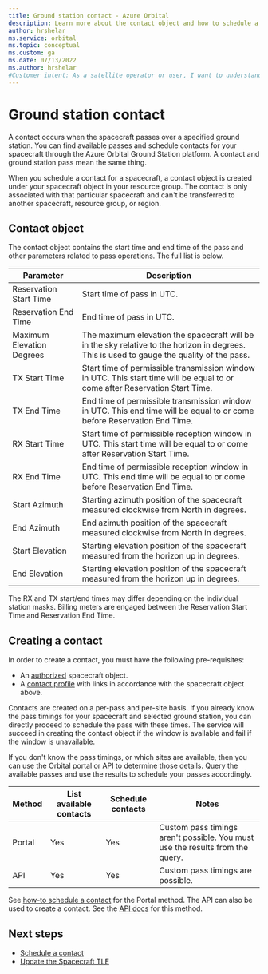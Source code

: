 ```yaml
---
title: Ground station contact - Azure Orbital
description: Learn more about the contact object and how to schedule a contact.
author: hrshelar
ms.service: orbital
ms.topic: conceptual
ms.custom: ga
ms.date: 07/13/2022
ms.author: hrshelar
#Customer intent: As a satellite operator or user, I want to understand how to what the contact object is so I can manage my mission operations.
---
```


# Ground station contact

A contact occurs when the spacecraft passes over a specified ground station. You can find available passes and schedule contacts for your spacecraft through the Azure Orbital Ground Station platform. A contact and ground station pass mean the same thing.

When you schedule a contact for a spacecraft, a contact object is created under your spacecraft object in your resource group. The contact is only associated with that particular spacecraft and can't be transferred to another spacecraft, resource group, or region.

## Contact object

The contact object contains the start time and end time of the pass and other parameters related to pass operations. The full list is below.

| Parameter                 | Description                                                                                                                    |
|---------------------------|--------------------------------------------------------------------------------------------------------------------------------|
| Reservation Start Time    | Start time of pass in UTC.                                                                                                     |
| Reservation End Time      | End time of pass in UTC.                                                                                                       |
| Maximum Elevation Degrees | The maximum elevation the spacecraft will be in the sky relative to the horizon in degrees. This is used to gauge the quality of the pass. |
| TX Start Time             | Start time of permissible transmission window in UTC. This start time will be equal to or come after Reservation Start Time.   |
| TX End Time               | End time of permissible transmission window in UTC. This end time will be equal to or come before Reservation End Time.        |
| RX Start Time             | Start time of permissible reception window in UTC. This start time will be equal to or come after Reservation Start Time.      |
| RX End Time               | End time of permissible reception window in UTC. This end time will be equal to or come before Reservation End Time.           |
| Start Azimuth             | Starting azimuth position of the spacecraft measured clockwise from North in degrees.                                          |
| End Azimuth               | End azimuth position of the spacecraft measured clockwise from North in degrees.                                               |
| Start Elevation           | Starting elevation position of the spacecraft measured from the horizon up in degrees.                                         |
| End Elevation             | Starting elevation position of the spacecraft measured from the horizon up in degrees.                                         |

The RX and TX start/end times may differ depending on the individual station masks. Billing meters are engaged between the Reservation Start Time and Reservation End Time.

## Creating a contact

In order to create a contact, you must have the following pre-requisites:

* An [authorized](register-spacecraft.md) spacecraft object.
* A [contact profile](contact-profile.md) with links in accordance with the spacecraft object above.

Contacts are created on a per-pass and per-site basis. If you already know the pass timings for your spacecraft and selected ground station, you can directly proceed to schedule the pass with these times. The service will succeed in creating the contact object if the window is available and fail if the window is unavailable. 

If you don't know the pass timings, or which sites are available, then you can use the Orbital portal or API to determine those details. Query the available passes and use the results to schedule your passes accordingly.

| Method | List available contacts | Schedule contacts | Notes |
|-|-|-|-|
|Portal| Yes | Yes | Custom pass timings aren't possible. You must use the results from the query. |
|API | Yes | Yes| Custom pass timings are possible. |

See [how-to schedule a contact](schedule-contact.md) for the Portal method. The API can also be used to create a contact. See the [API docs](https://learn.microsoft.com/rest/api/orbital/) for this method.

## Next steps

- [Schedule a contact](schedule-contact.md)
- [Update the Spacecraft TLE](update-tle.md)
